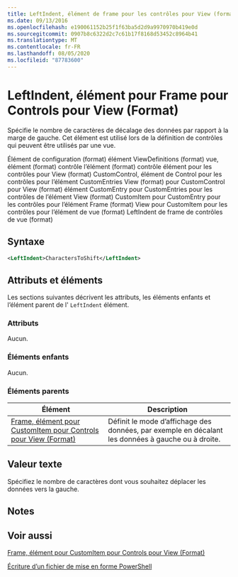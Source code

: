 ```yaml
---
title: LeftIndent, élément de frame pour les contrôles pour View (format) | Microsoft Docs
ms.date: 09/13/2016
ms.openlocfilehash: e190061152b25f1f63ba5d2d9a9970970b419e0d
ms.sourcegitcommit: 0907b8c6322d2c7c61b17f8168d53452c8964b41
ms.translationtype: MT
ms.contentlocale: fr-FR
ms.lasthandoff: 08/05/2020
ms.locfileid: "87783600"
---
```

# <a name="leftindent-element-for-frame-for-controls-for-view-format"></a>LeftIndent, élément pour Frame pour Controls pour View (Format)

Spécifie le nombre de caractères de décalage des données par rapport à la marge de gauche. Cet élément est utilisé lors de la définition de contrôles qui peuvent être utilisés par une vue.

Élément de configuration (format) élément ViewDefinitions (format) vue, élément (format) contrôle l’élément (format) contrôle élément pour les contrôles pour View (format) CustomControl, élément de Control pour les contrôles pour l’élément CustomEntries View (format) pour CustomControl pour View (format) élément CustomEntry pour CustomEntries pour les contrôles de l’élément View (format) CustomItem pour CustomEntry pour les contrôles pour l’élément Frame (format) View pour CustomItem pour les contrôles pour l’élément de vue (format) LeftIndent de frame de contrôles de vue (format)

## <a name="syntax"></a>Syntaxe

```xml
<LeftIndent>CharactersToShift</LeftIndent>
```

## <a name="attributes-and-elements"></a>Attributs et éléments

Les sections suivantes décrivent les attributs, les éléments enfants et l’élément parent de l' `LeftIndent` élément.

### <a name="attributes"></a>Attributs

Aucun.

### <a name="child-elements"></a>Éléments enfants

Aucun.

### <a name="parent-elements"></a>Éléments parents

|Élément|Description|
|-------------|-----------------|
|[Frame, élément pour CustomItem pour Controls pour View (Format)](./frame-element-for-customitem-for-controls-for-view-format.md)|Définit le mode d’affichage des données, par exemple en décalant les données à gauche ou à droite.|

## <a name="text-value"></a>Valeur texte

Spécifiez le nombre de caractères dont vous souhaitez déplacer les données vers la gauche.

## <a name="remarks"></a>Notes

## <a name="see-also"></a>Voir aussi

[Frame, élément pour CustomItem pour Controls pour View (Format)](./frame-element-for-customitem-for-controls-for-view-format.md)

[Écriture d’un fichier de mise en forme PowerShell](./writing-a-powershell-formatting-file.md)
